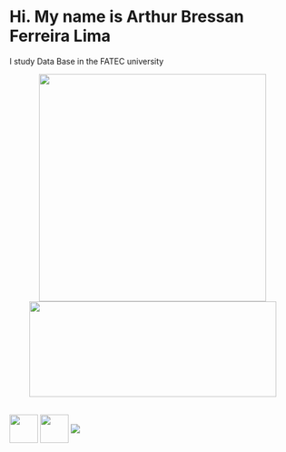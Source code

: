# Hi. My name is Arthur Bressan Ferreira Lima
I study Data Base in the FATEC university
<p align="center">
  <img src="https://github-readme-stats.vercel.app/api?username=ArthurBres&show_icons=true&theme=onedark" width="400">
  <img src="https://github-readme-stats.vercel.app/api/top-langs/?username=ArthurBres&hide_progress=true&theme=onedark" width="435" height="168">
</p>
<div style="display: inline_block"><br>
  <img align="center" src="https://cdn.jsdelivr.net/gh/devicons/devicon@latest/icons/python/python-original.svg" width="50" height="50"/>
  <img align="center" src="https://cdn.jsdelivr.net/gh/devicons/devicon@latest/icons/sqldeveloper/sqldeveloper-original.svg" width="50" height="50"/>
  <img align="center" src="https://cdn.jsdelivr.net/gh/devicons/devicon@latest/icons/cplusplus/cplusplus-original.svg" />
</div>
